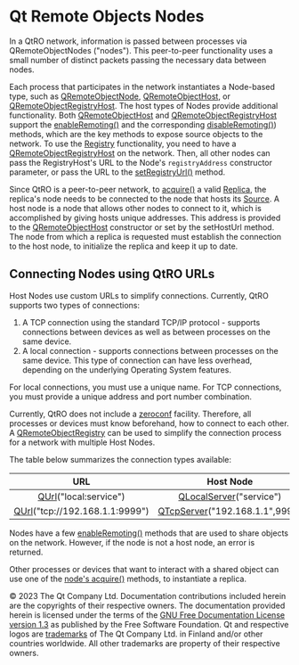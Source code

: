 # Qt Remote Objects Nodes





In a QtRO network, information is passed between processes via QRemoteObjectNodes ("nodes"). This peer-to-peer functionality uses a small number of distinct packets passing the necessary data between nodes.

Each process that participates in the network instantiates a Node-based type, such as [QRemoteObjectNode](https://doc.qt.io/qt-5/qremoteobjectnode.html), [QRemoteObjectHost](https://doc.qt.io/qt-5/qremoteobjecthost.html), or [QRemoteObjectRegistryHost](https://doc.qt.io/qt-5/qremoteobjectregistryhost.html). The host types of Nodes provide additional functionality. Both [QRemoteObjectHost](https://doc.qt.io/qt-5/qremoteobjecthost.html) and [QRemoteObjectRegistryHost](https://doc.qt.io/qt-5/qremoteobjectregistryhost.html) support the [enableRemoting()](https://doc.qt.io/qt-5/qremoteobjecthostbase.html#enableRemoting) and the corresponding [disableRemoting()](https://doc.qt.io/qt-5/qremoteobjecthostbase.html#disableRemoting)) methods, which are the key methods to expose source objects to the network. To use the [Registry](https://doc.qt.io/qt-5/qtremoteobjects-registry.html#registry) functionality, you need to have a [QRemoteObjectRegistryHost](https://doc.qt.io/qt-5/qremoteobjectregistryhost.html) on the network. Then, all other nodes can pass the RegistryHost's URL to the Node's `registryAddress` constructor parameter, or pass the URL to the [setRegistryUrl()](https://doc.qt.io/qt-5/qremoteobjectnode.html#registryUrl-prop) method.

Since QtRO is a peer-to-peer network, to [acquire()](https://doc.qt.io/qt-5/qremoteobjectnode.html#acquire) a valid [Replica](https://doc.qt.io/qt-5/qtremoteobjects-replica.html#replica), the replica's node needs to be connected to the node that hosts its [Source](https://doc.qt.io/qt-5/qtremoteobjects-source.html#source). A host node is a node that allows other nodes to connect to it, which is accomplished by giving hosts unique addresses. This address is provided to the [QRemoteObjectHost](https://doc.qt.io/qt-5/qremoteobjecthost.html) constructor or set by the setHostUrl method. The node from which a replica is requested must establish the connection to the host node, to initialize the replica and keep it up to date.



## Connecting Nodes using QtRO URLs

Host Nodes use custom URLs to simplify connections. Currently, QtRO supports two types of connections:

1. A TCP connection using the standard TCP/IP protocol - supports connections between devices as well as between processes on the same device.
2. A local connection - supports connections between processes on the same device. This type of connection can have less overhead, depending on the underlying Operating System features.

For local connections, you must use a unique name. For TCP connections, you must provide a unique address and port number combination.

Currently, QtRO does not include a [zeroconf](http://www.zeroconf.org/) facility. Therefore, all processes or devices must know beforehand, how to connect to each other. A [QRemoteObjectRegistry](https://doc.qt.io/qt-5/qremoteobjectregistry.html) can be used to simplify the connection process for a network with multiple Host Nodes.

The table below summarizes the connection types available:

|                             URL                              |                          Host Node                           |                       Connecting Node                        |
| :----------------------------------------------------------: | :----------------------------------------------------------: | :----------------------------------------------------------: |
|  [QUrl](https://doc.qt.io/qt-5/qurl.html)("local:service")   | [QLocalServer](https://doc.qt.io/qt-5/qlocalserver.html)("service") | [QLocalSocket](https://doc.qt.io/qt-5/qlocalsocket.html)("service") |
| [QUrl](https://doc.qt.io/qt-5/qurl.html)("tcp://192.168.1.1:9999") | [QTcpServer](https://doc.qt.io/qt-5/qtcpserver.html)("192.168.1.1",9999) | [QTcpSocket](https://doc.qt.io/qt-5/qtcpsocket.html)("192.168.1.1",9999) |

Nodes have a few [enableRemoting()](https://doc.qt.io/qt-5/qremoteobjecthostbase.html#enableRemoting) methods that are used to share objects on the network. However, if the node is not a host node, an error is returned.

Other processes or devices that want to interact with a shared object can use one of the [node's acquire()](https://doc.qt.io/qt-5/qremoteobjectnode.html#acquire) methods, to instantiate a replica.



© 2023 The Qt Company Ltd. Documentation contributions included herein are the copyrights of their respective owners. The documentation provided herein is licensed under the terms of the [GNU Free Documentation License version 1.3](http://www.gnu.org/licenses/fdl.html) as published by the Free Software Foundation. Qt and respective logos are [trademarks](https://doc.qt.io/qt/trademarks.html) of The Qt Company Ltd. in Finland and/or other countries worldwide. All other trademarks are property of their respective owners.